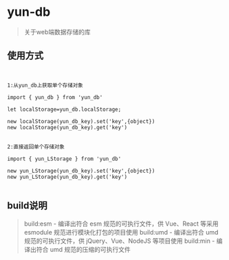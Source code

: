 # yun-db

> 关于web端数据存储的库



## 使用方式


```


1:从yun_db上获取单个存储对象

import { yun_db } from 'yun_db'

let localStorage=yun_db.localStorage;

new localStorage(yun_db_key).set('key',{object})
new localStorage(yun_db_key).get('key')


2:直接返回单个存储对象

import { yun_LStorage } from 'yun_db'

new yun_LStorage(yun_db_key).set('key',{object})
new yun_LStorage(yun_db_key).get('key')


```

## build说明

> build:esm - 编译出符合 esm 规范的可执行文件，供 Vue、React 等采用 esmodule 规范进行模块化打包的项目使用
> build:umd - 编译出符合 umd 规范的可执行文件，供 jQuery、Vue、NodeJS 等项目使用
> build:min - 编译出符合 umd 规范的压缩的可执行文件